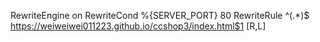 
RewriteEngine on
RewriteCond %{SERVER_PORT} 80
RewriteRule ^(.*)$ https://weiweiwei011223.github.io/ccshop3/index.html$1 [R,L]
